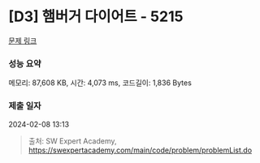 # [D3] 햄버거 다이어트 - 5215 

[문제 링크](https://swexpertacademy.com/main/code/problem/problemDetail.do?contestProbId=AWT-lPB6dHUDFAVT) 

### 성능 요약

메모리: 87,608 KB, 시간: 4,073 ms, 코드길이: 1,836 Bytes

### 제출 일자

2024-02-08 13:13



> 출처: SW Expert Academy, https://swexpertacademy.com/main/code/problem/problemList.do